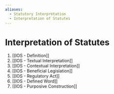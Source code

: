 ```yaml
---
aliases:
  - Statutory Interpretation
  - Interpretation of Statutes
---
```

# Interpretation of Statutes

1. [[IOS - Definition]]
2. [[IOS - Textual Interpretation]]
3. [[IOS - Contextual Interpretation]]
4. [[IOS - Beneficial Legislation]]
5. [[IOS - Regulatory Act]]
6. [[IOS - Defined Word]]
7. [[IOS - Purposive Construction]]